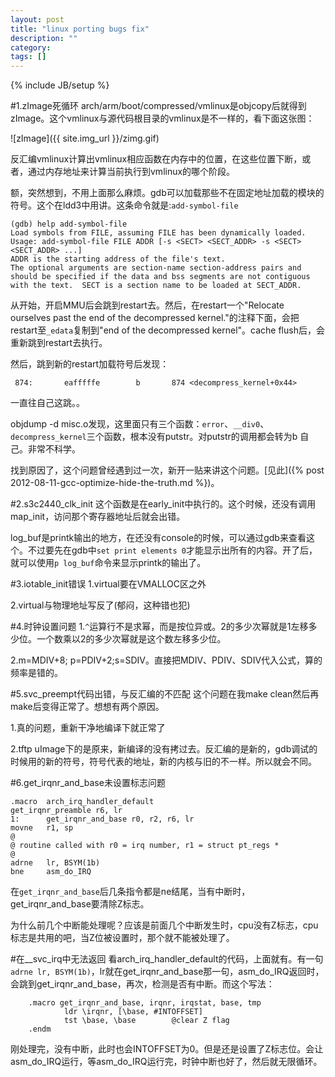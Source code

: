 ```yaml
---
layout: post
title: "linux porting bugs fix"
description: ""
category: 
tags: []
---
```

{% include JB/setup %}

#1.zImage死循环
arch/arm/boot/compressed/vmlinux是objcopy后就得到zImage。这个vmlinux与源代码根目录的vmlinux是不一样的，看下面这张图：

![zImage]({{ site.img_url }}/zimg.gif)

反汇编vmlinux计算出vmlinux相应函数在内存中的位置，在这些位置下断，或者，通过内存地址来计算当前执行到vmlinux的哪个阶段。

额，突然想到，不用上面那么麻烦。gdb可以加载那些不在固定地址加载的模块的符号。这个在ldd3中用讲。这条命令就是:`add-symbol-file`

    (gdb) help add-symbol-file
    Load symbols from FILE, assuming FILE has been dynamically loaded.
    Usage: add-symbol-file FILE ADDR [-s <SECT> <SECT_ADDR> -s <SECT> <SECT_ADDR> ...]
    ADDR is the starting address of the file's text.
    The optional arguments are section-name section-address pairs and
    should be specified if the data and bss segments are not contiguous
    with the text.  SECT is a section name to be loaded at SECT_ADDR.

从开始，开启MMU后会跳到restart去。然后，在restart一个"Relocate ourselves past the end of the decompressed kernel."的注释下面，会把restart至`_edata`复制到"end of the decompressed kernel"。cache flush后，会重新跳到restart去执行。

然后，跳到新的restart加载符号后发现：

     874:       eafffffe        b       874 <decompress_kernel+0x44>

一直往自己这跳。。


objdump -d misc.o发现，这里面只有三个函数：`error`、`__div0`、`decompress_kernel`三个函数，根本没有putstr。对putstr的调用都会转为b 自己。非常不科学。

找到原因了，这个问题曾经遇到过一次，新开一贴来讲这个问题。[见此]({% post 2012-08-11-gcc-optimize-hide-the-truth.md %})。

#2.s3c2440_clk_init
这个函数是在early_init中执行的。这个时候，还没有调用map_init，访问那个寄存器地址后就会出错。

log_buf是printk输出的地方，在还没有console的时候，可以通过gdb来查看这个。不过要先在gdb中`set print elements 0`才能显示出所有的内容。开了后，就可以使用`p log_buf`命令来显示printk的输出了。

#3.iotable_init错误
1.virtual要在VMALLOC区之外

2.virtual与物理地址写反了(郁闷，这种错也犯)

#4.时钟设置问题
1.`^`运算行不是求幂，而是按位异或。2的多少次幂就是1左移多少位。一个数乘以2的多少次幂就是这个数左移多少位。

2.m=MDIV+8; p=PDIV+2;s=SDIV。直接把MDIV、PDIV、SDIV代入公式，算的频率是错的。

#5.svc_preempt代码出错，与反汇编的不匹配
这个问题在我make clean然后再make后变得正常了。想想有两个原因。

1.真的问题，重新干净地编译下就正常了

2.tftp uImage下的是原来，新编译的没有拷过去。反汇编的是新的，gdb调试的时候用的新的符号，符号代表的地址，新的内核与旧的不一样。所以就会不同。

#6.get_irqnr_and_base未设置标志问题

    .macro  arch_irq_handler_default
    get_irqnr_preamble r6, lr
    1:      get_irqnr_and_base r0, r2, r6, lr
    movne   r1, sp
    @
    @ routine called with r0 = irq number, r1 = struct pt_regs *
    @
    adrne   lr, BSYM(1b)
    bne     asm_do_IRQ

在`get_irqnr_and_base`后几条指令都是ne结尾，当有中断时，get_irqnr_and_base要清除Z标志。

为什么前几个中断能处理呢？应该是前面几个中断发生时，cpu没有Z标志，cpu标志是共用的吧，当Z位被设置时，那个就不能被处理了。

#在__svc_irq中无法返回
看arch_irq_handler_default的代码，上面就有。有一句`adrne lr, BSYM(1b)`，lr就在get_irqnr_and_base那一句，asm_do_IRQ返回时，会跳到get_irqnr_and_base，再次，检测是否有中断。而这个写法：

        .macro get_irqnr_and_base, irqnr, irqstat, base, tmp
                ldr \irqnr, [\base, #INTOFFSET]
                tst \base, \base        @clear Z flag
        .endm

刚处理完，没有中断，此时也会INTOFFSET为0。但是还是设置了Z标志位。会让asm_do_IRQ运行，等asm_do_IRQ运行完，时钟中断也好了，然后就无限循环。

